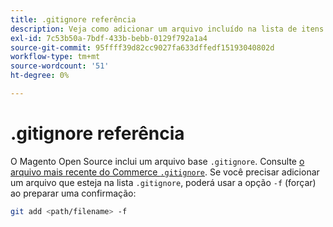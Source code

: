 ```yaml
---
title: .gitignore referência
description: Veja como adicionar um arquivo incluído na lista de itens a serem ignorados.
exl-id: 7c53b50a-7bdf-433b-bebb-0129f792a1a4
source-git-commit: 95ffff39d82cc9027fa633dffedf15193040802d
workflow-type: tm+mt
source-wordcount: '51'
ht-degree: 0%

---
```


# .gitignore referência

O Magento Open Source inclui um arquivo base `.gitignore`. Consulte [o arquivo mais recente do Commerce `.gitignore`](https://raw.githubusercontent.com/magento/magento2/2.4/.gitignore). Se você precisar adicionar um arquivo que esteja na lista `.gitignore`, poderá usar a opção `-f` (forçar) ao preparar uma confirmação:

```bash
git add <path/filename> -f
```
